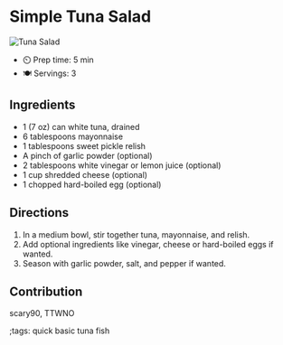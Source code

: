 # Simple Tuna Salad

![Tuna Salad](pix/tuna-salad.webp)

- ⏲️ Prep time: 5 min
- 🍽️ Servings: 3

## Ingredients

- 1 (7 oz) can white tuna, drained
- 6 tablespoons mayonnaise 
- 1 tablespoons sweet pickle relish
- A pinch of garlic powder (optional)
- 2 tablespoons white vinegar or lemon juice (optional)
- 1 cup shredded cheese (optional)
- 1 chopped hard-boiled egg (optional)

## Directions

1. In a medium bowl, stir together tuna, mayonnaise, and relish.
2. Add optional ingredients like vinegar, cheese or hard-boiled eggs if wanted.
3. Season with garlic powder, salt, and pepper if wanted.

## Contribution

scary90, TTWNO

;tags: quick basic tuna fish
